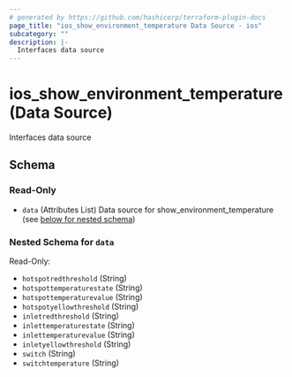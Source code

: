 ```yaml
---
# generated by https://github.com/hashicorp/terraform-plugin-docs
page_title: "ios_show_environment_temperature Data Source - ios"
subcategory: ""
description: |-
  Interfaces data source
---
```


# ios_show_environment_temperature (Data Source)

Interfaces data source



<!-- schema generated by tfplugindocs -->
## Schema

### Read-Only

- `data` (Attributes List) Data source for show_environment_temperature (see [below for nested schema](#nestedatt--data))

<a id="nestedatt--data"></a>
### Nested Schema for `data`

Read-Only:

- `hotspotredthreshold` (String)
- `hotspottemperaturestate` (String)
- `hotspottemperaturevalue` (String)
- `hotspotyellowthreshold` (String)
- `inletredthreshold` (String)
- `inlettemperaturestate` (String)
- `inlettemperaturevalue` (String)
- `inletyellowthreshold` (String)
- `switch` (String)
- `switchtemperature` (String)

